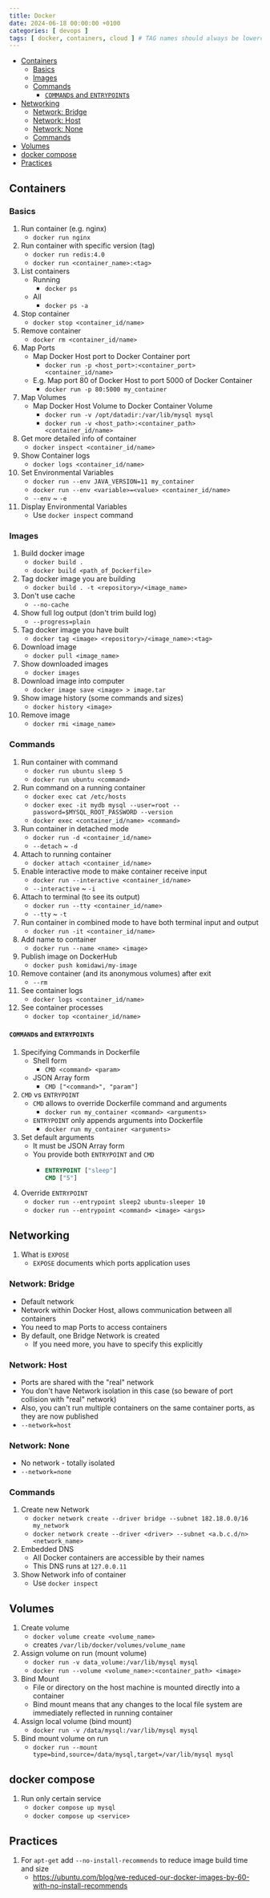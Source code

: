 ```yaml
---
title: Docker
date: 2024-06-18 00:00:00 +0100
categories: [ devops ]
tags: [ docker, containers, cloud ] # TAG names should always be lowercase
---
```


* [Containers](#containers)
    * [Basics](#basics)
    * [Images](#images)
    * [Commands](#commands)
        * [`COMMAND`s and `ENTRYPOINT`s](#commands-and-entrypoints)
* [Networking](#networking)
    * [Network: Bridge](#network-bridge)
    * [Network: Host](#network-host)
    * [Network: None](#network-none)
    * [Commands](#commands-1)
* [Volumes](#volumes)
* [docker compose](#docker-compose)
* [Practices](#practices)

## Containers

### Basics

1. Run container (e.g. nginx)
    - `docker run nginx`
2. Run container with specific version (tag)
    - `docker run redis:4.0`
   - `docker run <container_name>:<tag>`
3. List containers
    - Running
        - `docker ps`
    - All
        - `docker ps -a`
4. Stop container
    - `docker stop <container_id/name>`
5. Remove container
    - `docker rm <container_id/name>`
6. Map Ports
    - Map Docker Host port to Docker Container port
        - `docker run -p <host_port>:<container_port> <container_id/name>`
    - E.g. Map port 80 of Docker Host to port 5000 of Docker Container
        - `docker run -p 80:5000 my_container`
7. Map Volumes
    - Map Docker Host Volume to Docker Container Volume
        - `docker run -v /opt/datadir:/var/lib/mysql mysql`
      - `docker run -v <host_path>:<container_path> <container_id/name>`
8. Get more detailed info of container
    - `docker inspect <container_id/name>`
9. Show Container logs
    - `docker logs <container_id/name>`
10. Set Environmental Variables
    - `docker run --env JAVA_VERSION=11 my_container`
    - `docker run --env <variable>=<value> <container_id/name>`
    - `--env` ~ `-e`
11. Display Environmental Variables
    - Use `docker inspect` command

### Images

1. Build docker image
    - `docker build .`
   - `docker build <path_of_Dockerfile>`
2. Tag docker image you are building
    - `docker build . -t <repository>/<image_name>`
3. Don't use cache
    - `--no-cache`
4. Show full log output (don't trim build log)
    - `--progress=plain`
5. Tag docker image you have built
    - `docker tag <image> <repository>/<image_name>:<tag>`
6. Download image
    - `docker pull <image_name>`
7. Show downloaded images
    - `docker images`
8. Download image into computer
    - `docker image save <image> > image.tar`
9. Show image history (some commands and sizes)
    - `docker history <image>`
10. Remove image
    - `docker rmi <image_name>`

### Commands

1. Run container with command
    - `docker run ubuntu sleep 5`
   - `docker run ubuntu <command>`
2. Run command on a running container
    - `docker exec cat /etc/hosts`
    - `docker exec -it mydb mysql --user=root --password=$MYSQL_ROOT_PASSWORD --version`
    - `docker exec <container_id/name> <command>`
3. Run container in detached mode
    - `docker run -d <container_id/name>`
   - `--detach` ~ `-d`
4. Attach to running container
    - `docker attach <container_id/name>`
5. Enable interactive mode to make container receive input
    - `docker run --interactive <container_id/name>`
    - `--interactive` ~ `-i`
6. Attach to terminal (to see its output)
    - `docker run --tty <container_id/name>`
    - `--tty` ~ `-t`
7. Run container in combined mode to have both terminal input and output
    - `docker run -it <container_id/name>`
8. Add name to container
    - `docker run --name <name> <image>`
9. Publish image on DockerHub
    - `docker push komidawi/my-image`
10. Remove container (and its anonymous volumes) after exit
    - `--rm`
11. See container logs
    - `docker logs <container_id/name>`
12. See container processes
    - `docker top <container_id/name>`

#### `COMMAND`s and `ENTRYPOINT`s

1. Specifying Commands in Dockerfile
    - Shell form
        - `CMD <command> <param>`
    - JSON Array form
        - `CMD ["<command>", "param"]`
2. `CMD` vs `ENTRYPOINT`
    - `CMD` allows to override Dockerfile command and arguments
        - `docker run my_container <command> <arguments>`
    - `ENTRYPOINT` only appends arguments into Dockerfile
        - `docker run my_container <arguments>`
3. Set default arguments
    - It must be JSON Array form
    - You provide both `ENTRYPOINT` and `CMD`
        - ```dockerfile
          ENTRYPOINT ["sleep"]
          CMD ["5"]
          ```
4. Override `ENTRYPOINT`
    - `docker run --entrypoint sleep2 ubuntu-sleeper 10`
   - `docker run --entrypoint <command> <image> <args>`

## Networking

1. What is `EXPOSE`
    - `EXPOSE` documents which ports application uses

### Network: Bridge

- Default network
- Network within Docker Host, allows communication between all containers
- You need to map Ports to access containers
- By default, one Bridge Network is created
    - If you need more, you have to specify this explicitly

### Network: Host

- Ports are shared with the "real" network
- You don't have Network isolation in this case (so beware of port collision with "real" network)
- Also, you can't run multiple containers on the same container ports, as they are now published
- `--network=host`

### Network: None

- No network - totally isolated
- `--network=none`

### Commands

1. Create new Network
    - `docker network create --driver bridge --subnet 182.18.0.0/16 my_network`
   - `docker network create --driver <driver> --subnet <a.b.c.d/n> <network_name>`
2. Embedded DNS
    - All Docker containers are accessible by their names
    - This DNS runs at `127.0.0.11`
3. Show Network info of container
    - Use `docker inspect`

## Volumes

1. Create volume
    - `docker volume create <volume_name>`
    - creates `/var/lib/docker/volumes/volume_name`
2. Assign volume on run (mount volume)
    - `docker run -v data_volume:/var/lib/mysql mysql`
   - `docker run --volume <volume_name>:<container_path> <image>`
3. Bind Mount
    - File or directory on the host machine is mounted directly into a container
    - Bind mount means that any changes to the local file system are immediately reflected in running container
4. Assign local volume (bind mount)
    - `docker run -v /data/mysql:/var/lib/mysql mysql`
5. Bind mount volume on run
    - `docker run --mount type=bind,source=/data/mysql,target=/var/lib/mysql mysql`

## docker compose

1. Run only certain service
    - `docker compose up mysql`
    - `docker compose up <service>`

## Practices

1. For `apt-get` add `--no-install-recommends` to reduce image build time and size
    - https://ubuntu.com/blog/we-reduced-our-docker-images-by-60-with-no-install-recommends

